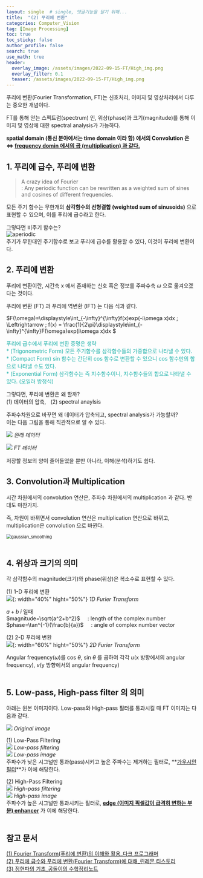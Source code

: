 ```yaml
---
layout: single  # single, 댓글기능을 달기 위해...
title:  "(2) 푸리에 변환"
categories: Computer_Vision
tag: [Image Processing]
toc: true
toc_sticky: false
author_profile: false
search: true
use_math: true
header:
  overlay_image: /assets/images/2022-09-15-FT/High_img.png
  overlay_filter: 0.1
  teaser: /assets/images/2022-09-15-FT/High_img.png
---
```


푸리에 변환(Fourier Transformation, FT)는 신호처리, 이미지 및 영상처리에서 다루는 중요한 개념이다. <br/>

FT를 통해 얻는 스펙트럼(spectrum) 인, 위상(phase)과 크기(magnitude)를 통해 이미지 및 영상에 대한 spectral analysis가 가능하다.
<br/>

**spatial domain (통신 분야에서는 time domain 이라 함) 에서의 Convolution 은 $\Leftrightarrow$ <u>frequency domin 에서의 곱 (multiplication) 과 같다.</u>**
<br/>

## 1. 푸리에 급수, 푸리에 변환

> A crazy idea of Fourier <br/>
: Any periodic function can be rewritten as a weighted sum of sines and cosines of different frequencies. 

모든 주기 함수는 무한개의 **삼각함수의 선형결합 (weighted sum of sinusoids)** 으로 표현할 수 있으며, 이를 푸리에 급수라고 한다. 
<br/>

그렇다면 비주기 함수는? <br/>
<img src="/assets/images/2022-09-15-FT/aperiodic.png" alt="aperiodic"/><br/>
주기가 무한대인 주기함수로 보고 푸리에 급수를 활용할 수 있다, 이것이 푸리에 변환이다. 
<br/>


## 2. 푸리에 변환

푸리에 변환이란, 시간축 x 에서 존재하는 신호 혹은 정보를 주파수축 $\omega$ 으로 옮겨오겠다는 것이다. <br/>

푸리에 변환 (FT) 과 푸리에 역변환 (IFT) 는 다음 식과 같다.<br/>

$F(\omega)=\displaystyle\int_{-\infty}^{\infty}f(x)exp(-i\omega x)dx \; \Leftrightarrow \; f(x) = \frac{1}{2\pi}\displaystyle\int_{-\infty}^{\infty}F(\omega)exp(i\omega x)dx $

<span style="color:lightseagreen">푸리에 급수에서 푸리에 변환 증명은 생략</span><br/>
<span style="color:lightseagreen">* (Trigonometric Form) 모든 주기함수를 삼각함수들의 가중합으로 나타낼 수 있다. </span><br/>
<span style="color:lightseagreen">* (Compact Form) sin 함수는 간단히 cos 함수로 변환할 수 있으니 cos 함수만의 합으로 나타낼 수도 있다. </span><br/>
<span style="color:lightseagreen">* (Exponential Form) 삼각함수는 즉 지수함수이니, 지수함수들의 합으로 나타낼 수 있다. (오일러 방정식) </span>


그렇다면, 푸리에 변환은 왜 할까? <br/>
(1) 데이터의 압축, &nbsp; (2) spectral anaylsis 
<br/>

주파수차원으로 바꾸면 왜 데이터가 압축되고, spectral analysis가 가능할까? <br/>
이는 다음 그림을 통해 직관적으로 알 수 있다. 
<br/>

![](/assets/images/2022-09-15-FT/IFT.png)
*원래 데이터*

![](/assets/images/2022-09-15-FT/FT.png)
*FT 데이터*

저장할 정보의 양이 줄어들었을 뿐만 아니라, 이해(분석)하기도 쉽다. <br/>

## 3. Convolution과 Multiplication
시간 차원에서의 convolution 연산은, 주파수 차원에서의 multiplication 과 같다. 반대도 마찬가지. 
<br/>

즉, 차원이 바뀌면서 convolution 연산은 multiplication 연산으로 바뀌고, multiplication은 convolution 으로 바뀐다. 

<img src="/assets/images/2022-09-15-FT/FTConvolution.png" alt="gaussian_smoothing" style="zoom:80%;" /> <br/>
<br/>

## 4. 위상과 크기의 의미
각 삼각함수의 magnitude(크기)와 phase(위상)은 복소수로 표현할 수 있다. 
<br/>

(1) 1-D 푸리에 변환 
<br/>
![](/assets/images/2022-09-15-FT/1D.png){: width="40%" hight="50%"}
*1D Furier Transform*
<br/>

$a+b\;i$ 일때 <br/>
$magnitude=\sqrt{a^2+b^2}$ &nbsp; &nbsp; : length of the complex number <br/>
$phase=\tan^{-1}(\frac{b}{a})$ &nbsp; &nbsp; : angle of complex number vector<br/>

(2) 2-D 푸리에 변환
<br/>
![](/assets/images/2022-09-15-FT/2D.png){: width="60%" hight="50%"}
*2D Furier Transform*
<br/>

Angular frequency($\omega$)를 cos $\theta$, sin $\theta$ 를 곱하여 각각 $u$(x 방향에서의 angular frequency), $v$(y 방향에서의 angular frequency)
<br/>
<br/>

## 5. Low-pass, High-pass filter 의 의미
아래는 원본 이미지이다. Low-pass와 High-pass 필터를 통과시킬 때 FT 이미지는 다음과 같다. 
<br/>

![](/assets/images/2022-09-15-FT/origin.png)
*Original image*
<br/>

(1) Low-Pass Filtering 
<br/>
![](/assets/images/2022-09-15-FT/Low.png)
*Low-pass filtering*
<br/>
![](/assets/images/2022-09-15-FT/Low_img.png)
*Low-pass image*
<br/>
주파수가 낮은 시그널만 통과(pass)시키고 높은 주파수는 제거하는 필터로, **<u>가우시안 필터</u>**가 이에 해당한다.
<br/>

(2) High-Pass Filtering 
<br/>
![](/assets/images/2022-09-15-FT/High.png)
*High-pass filtering*
<br/>
![](/assets/images/2022-09-15-FT/High_img.png)
*High-pass image*
<br/>
주파수가 높은 시그널만 통과시키는 필터로, **<u>edge (이미지 픽셀값이 급격히 변하는 부분) enhancer</u>** 가 이에 해당한다.
<br/>
<br/>

## 참고 문서
[(1) Fourier Transform(푸리에 변환)의 이해와 활용_다크 프로그래머](https://darkpgmr.tistory.com/171) <br/>
[(2) 푸리에 급수와 푸리에 변환(Fourier Transform)에 대해_린레몬 티스토리](https://renelemon.tistory.com/75) <br/>
[(3) 정현파의 기초_공돌이의 수학정리노트](https://angeloyeo.github.io/2022/01/04/sinusoids.html)